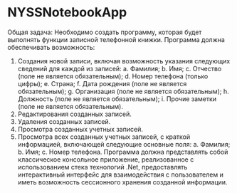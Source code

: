 # NYSSNotebookApp
Общая задача:
Необходимо создать программу, которая будет выполнять функции записной
телефонной книжки. Программа должна обеспечивать возможность:
1) Создания новой записи, включая возможность указания следующих сведений
для каждой из записей:
a. Фамилия;
b. Имя;
c. Отчество (поле не является обязательным);
d. Номер телефона (только цифры);
e. Страна;
f. Дата рождения (поле не является обязательным);
g. Организация (поле не является обязательным);
h. Должность (поле не является обязательным);
i. Прочие заметки (поле не является обязательным).
2) Редактирования созданных записей.
3) Удаления созданных записей.
4) Просмотра созданных учетных записей.
5) Просмотра всех созданных учетных записей, с краткой информацией,
включающей следующие основные поля:
a. Фамилия;
b. Имя;
c. Номер телефона.
Программа должна представлять собой классическое консольное приложение,
реализованное с использованием стека технологий .Net, предоставлять интерактивный
интерфейс для взаимодействия с пользователем и иметь возможность сессионного
хранения созданной информации.
